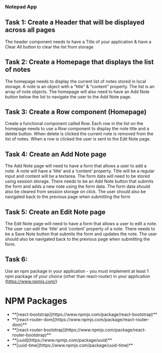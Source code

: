 ### Notepad App

## Task 1: Create a Header that will be displayed across all pages

The header component needs to have a Title of your application & have a Clear All button to clear
the list from storage

## Task 2: Create a Homepage that displays the list of notes

The homepage needs to display the current list of notes stored in local storage.
A note is an object with a “title” & “content” property. The list is an array of note objects.
The homepage will also need to have an Add Note button below the list to navigate the user to
the Add Note page.

## Task 3: Create a Row component (Homepage)

Create a functional component called Row.
Each row in the list on the homepage needs to use a Row component to display the note title and
a delete button.
When delete is clicked the current note is removed from the list of notes.
When a row is clicked the user is sent to the Edit Note page.

## Task 4: Create an Add Note page

The Add Note page will need to have a form that allows a user to add a note.
A note will have a ‘title’ and a ‘content’ property.
Title will be a regular input and content will be a textarea.
The form data will need to be stored using session storage.
There needs to be an Add Note button that submits the form and adds a new note using the form
data. The form data should also be cleared from session storage on click. The user should also be
navigated back to the previous page when submitting the form

## Task 5: Create an Edit Note page

The Edit Note page will need to have a form that allows a user to edit a note.
The user can edit the ‘title’ and ‘content’ property of a note.
There needs to be a Save Note button that submits the form and updates the note. The user
should also be navigated back to the previous page when submitting the form.

## Task 6:

Use an npm package in your application - you must implement at least 1 npm package of your
choice (other than react-router) in your application (https://www.npmjs.com/)

# NPM Packages

<ul>
<li>**[react-bootstrap](https://www.npmjs.com/package/react-bootstrap)**</li>
<li>**[react-router-dom](https://www.npmjs.com/package/react-router-dom)**</li>
<li>**[react-router-bootstrap](https://www.npmjs.com/package/react-router-bootstrap)**</li>
<li>**[uuid](https://www.npmjs.com/package/uuid)**</li>
<li>**[uuid-time](https://www.npmjs.com/package/uuid-time)**</li>
</ul>
